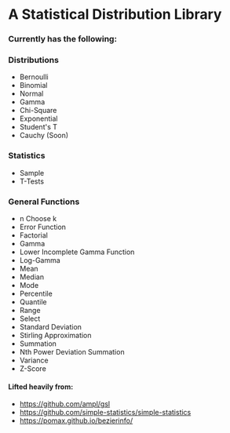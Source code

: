 # A Statistical Distribution Library

### **Currently has the following:**

### Distributions

- Bernoulli
- Binomial
- Normal
- Gamma
- Chi-Square
- Exponential
- Student's T
- Cauchy      (Soon)

### Statistics

- Sample
- T-Tests

### General Functions

- n Choose k
- Error Function
- Factorial
- Gamma
- Lower Incomplete Gamma Function
- Log-Gamma
- Mean
- Median
- Mode
- Percentile
- Quantile
- Range
- Select
- Standard Deviation
- Stirling Approximation
- Summation
- Nth Power Deviation Summation
- Variance
- Z-Score

#### Lifted heavily from:

- https://github.com/ampl/gsl
- https://github.com/simple-statistics/simple-statistics
- https://pomax.github.io/bezierinfo/
